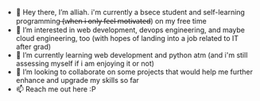 - 👋 Hey there, I’m alliah. i'm currently a bsece student and self-learning programming  ̶(w̶h̶e̶n̶ ̶i̶ ̶o̶n̶l̶y̶ ̶f̶e̶e̶l̶ ̶m̶o̶t̶i̶v̶a̶t̶e̶d̶) on my free time
- 👀 I’m interested in web development, devops engineering, and maybe cloud engineering, too (with hopes of landing into a job related to IT after grad)
- 🌱 I’m currently learning web development and python atm (and i'm still assessing myself if i am enjoying it or not)
- 💞️ I’m looking to collaborate on some projects that would help me further enhance and upgrade my skills so far
- 📫 Reach me out here :P

<!---
dumbseldork/dumbseldork is a ✨ special ✨ repository because its `README.md` (this file) appears on your GitHub profile.
You can click the Preview link to take a look at your changes.
--->
